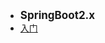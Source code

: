 - <font style="font-weight:bold;font-size:17px;">SpringBoot2.x</font>
- [入门](编程开发/Java后端/常用框架与技术/SpringBoot/SpringBoot2.x/入门)